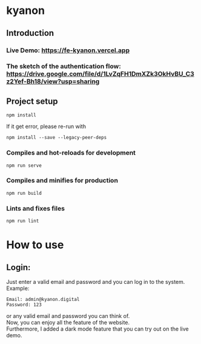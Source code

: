 # kyanon
## Introduction  
### Live Demo: https://fe-kyanon.vercel.app  
### The sketch of the authentication flow: https://drive.google.com/file/d/1LvZqFH1DmXZk3OkHvBU_C3z2Yef-Bh18/view?usp=sharing
## Project setup
```
npm install
```
If it get error, please re-run with  
```
npm install --save --legacy-peer-deps
```
### Compiles and hot-reloads for development
```
npm run serve
```

### Compiles and minifies for production
```
npm run build
```

### Lints and fixes files
```
npm run lint
```

# How to use  
## Login:  
Just enter a valid email and password and you can log in to the system. Example:  
```
Email: admin@kyanon.digital  
Password: 123
```  
or any valid email and password you can think of.  
Now, you can enjoy all the feature of the website.  
Furthermore, I added a dark mode feature that you can try out on the live demo.